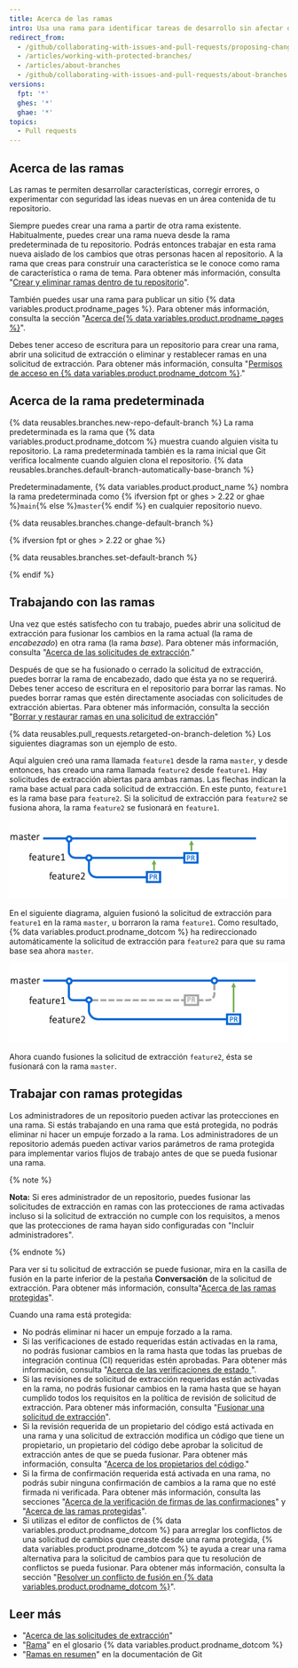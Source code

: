 ```yaml
---
title: Acerca de las ramas
intro: Usa una rama para identificar tareas de desarrollo sin afectar otras ramas en el repositorio. Cada repositorio tiene una rama por defecto y puede tener muchas otras ramas. Puedes fusionar una rama en otra rama usando una solicitud de extracción.
redirect_from:
  - /github/collaborating-with-issues-and-pull-requests/proposing-changes-to-your-work-with-pull-requests/about-branches
  - /articles/working-with-protected-branches/
  - /articles/about-branches
  - /github/collaborating-with-issues-and-pull-requests/about-branches
versions:
  fpt: '*'
  ghes: '*'
  ghae: '*'
topics:
  - Pull requests
---
```


## Acerca de las ramas

Las ramas te permiten desarrollar características, corregir errores, o experimentar con seguridad las ideas nuevas en un área contenida de tu repositorio.

Siempre puedes crear una rama a partir de otra rama existente. Habitualmente, puedes crear una rama nueva desde la rama predeterminada de tu repositorio. Podrás entonces trabajar en esta rama nueva aislado de los cambios que otras personas hacen al repositorio. A la rama que creas para construir una característica se le conoce como rama de característica o rama de tema. Para obtener más información, consulta "[Crear y eliminar ramas dentro de tu repositorio](/articles/creating-and-deleting-branches-within-your-repository/)".

También puedes usar una rama para publicar un sitio {% data variables.product.prodname_pages %}. Para obtener más información, consulta la sección "[Acerca de{% data variables.product.prodname_pages %}](/articles/what-is-github-pages)".

Debes tener acceso de escritura para un repositorio para crear una rama, abrir una solicitud de extracción o eliminar y restablecer ramas en una solicitud de extracción. Para obtener más información, consulta "[Permisos de acceso en {% data variables.product.prodname_dotcom %}](/github/getting-started-with-github/access-permissions-on-github)."

## Acerca de la rama predeterminada

{% data reusables.branches.new-repo-default-branch %} La rama predeterminada es la rama que {% data variables.product.prodname_dotcom %} muestra cuando alguien visita tu repositorio. La rama predeterminada también es la rama inicial que Git verifica localmente cuando alguien clona el repositorio. {% data reusables.branches.default-branch-automatically-base-branch %}

Predeterminadamente, {% data variables.product.product_name %} nombra la rama predeterminada como {% ifversion fpt or ghes > 2.22 or ghae %}`main`{% else %}`master`{% endif %} en cualquier repositorio nuevo.

{% data reusables.branches.change-default-branch %}

{% ifversion fpt or ghes > 2.22 or ghae %}

{% data reusables.branches.set-default-branch %}

{% endif %}

## Trabajando con las ramas

Una vez que estés satisfecho con tu trabajo, puedes abrir una solicitud de extracción para fusionar los cambios en la rama actual (la rama de *encabezado*) en otra rama (la rama *base*). Para obtener más información, consulta "[Acerca de las solicitudes de extracción](/articles/about-pull-requests)."

Después de que se ha fusionado o cerrado la solicitud de extracción, puedes borrar la rama de encabezado, dado que ésta ya no se requerirá. Debes tener acceso de escritura en el repositorio para borrar las ramas. No puedes borrar ramas que estén directamente asociadas con solicitudes de extracción abiertas. Para obtener más información, consulta la sección "[Borrar y restaurar ramas en una solicitud de extracción](/github/administering-a-repository/deleting-and-restoring-branches-in-a-pull-request)"

{% data reusables.pull_requests.retargeted-on-branch-deletion %}
Los siguientes diagramas son un ejemplo de esto.

 Aquí alguien creó una rama llamada `feature1` desde la rama `master`, y desde entonces, has creado una rama llamada `feature2` desde `feature1`. Hay solicitudes de extracción abiertas para ambas ramas. Las flechas indican la rama base actual para cada solicitud de extracción. En este punto, `feature1` es la rama base para `feature2`. Si la solicitud de extracción para `feature2` se fusiona ahora, la rama `feature2` se fusionará en `feature1`.

 ![merge-pull-request-button (botón para fusionar solicitud de extracción)](/assets/images/help/branches/pr-retargeting-diagram1.png)

En el siguiente diagrama, alguien fusionó la solicitud de extracción para `feature1` en la rama `master`, u borraron la rama `feature1`. Como resultado, {% data variables.product.prodname_dotcom %} ha redireccionado automáticamente la solicitud de extracción para `feature2` para que su rama base sea ahora `master`.

 ![merge-pull-request-button (botón para fusionar solicitud de extracción)](/assets/images/help/branches/pr-retargeting-diagram2.png)

Ahora cuando fusiones la solicitud de extracción `feature2`, ésta se fusionará con la rama `master`.

## Trabajar con ramas protegidas

Los administradores de un repositorio pueden activar las protecciones en una rama. Si estás trabajando en una rama que está protegida, no podrás eliminar ni hacer un empuje forzado a la rama. Los administradores de un repositorio además pueden activar varios parámetros de rama protegida para implementar varios flujos de trabajo antes de que se pueda fusionar una rama.

{% note %}

**Nota:** Si eres administrador de un repositorio, puedes fusionar las solicitudes de extracción en ramas con las protecciones de rama activadas incluso si la solicitud de extracción no cumple con los requisitos, a menos que las protecciones de rama hayan sido configuradas con "Incluir administradores".

{% endnote %}

Para ver si tu solicitud de extracción se puede fusionar, mira en la casilla de fusión en la parte inferior de la pestaña **Conversación** de la solicitud de extracción. Para obtener más información, consulta"[Acerca de las ramas protegidas](/articles/about-protected-branches)".

Cuando una rama está protegida:

- No podrás eliminar ni hacer un empuje forzado a la rama.
- Si las verificaciones de estado requeridas están activadas en la rama, no podrás fusionar cambios en la rama hasta que todas las pruebas de integración continua (CI) requeridas estén aprobadas. Para obtener más información, consulta "[Acerca de las verificaciones de estado ](/articles/about-status-checks)".
- Si las revisiones de solicitud de extracción requeridas están activadas en la rama, no podrás fusionar cambios en la rama hasta que se hayan cumplido todos los requisitos en la política de revisión de solicitud de extracción. Para obtener más información, consulta "[Fusionar una solicitud de extracción](/articles/merging-a-pull-request)".
- Si la revisión requerida de un propietario del código está activada en una rama y una solicitud de extracción modifica un código que tiene un propietario, un propietario del código debe aprobar la solicitud de extracción antes de que se pueda fusionar. Para obtener más información, consulta "[Acerca de los propietarios del código](/articles/about-code-owners)."
- Si la firma de confirmación requerida está activada en una rama, no podrás subir ninguna confirmación de cambios a la rama que no esté firmada ni verificada. Para obtener más información, consulta las secciones "[Acerca de la verificación de firmas de las confirmaciones](/articles/about-commit-signature-verification)" y "[Acerca de las ramas protegidas](/github/administering-a-repository/about-protected-branches#require-signed-commits)".
- Si utilizas el editor de conflictos de {% data variables.product.prodname_dotcom %} para arreglar los conflictos de una solicitud de cambios que creaste desde una rama protegida, {% data variables.product.prodname_dotcom %} te ayuda a crear una rama alternativa para la solicitud de cambios para que tu resolución de conflictos se pueda fusionar. Para obtener más información, consulta la sección "[Resolver un conflicto de fusión en {% data variables.product.prodname_dotcom %}](/github/collaborating-with-issues-and-pull-requests/resolving-a-merge-conflict-on-github)".

## Leer más

- "[Acerca de las solicitudes de extracción](/articles/about-pull-requests)"
- "[Rama](/articles/github-glossary/#branch)" en el glosario {% data variables.product.prodname_dotcom %}
- "[Ramas en resumen](https://git-scm.com/book/en/v2/Git-Branching-Branches-in-a-Nutshell)" en la documentación de Git
